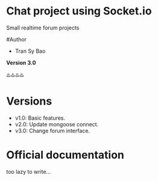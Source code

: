 # Chat project using Socket.io
Small realtime forum projects

#Author
- Tran Sy Bao

**Version 3.0**

:hotsprings::hotsprings::hotsprings::hotsprings:

# Versions
- v1.0: Basic features.
- v2.0: Update mongoose connect.
- v3.0: Change forum interface.

# Official documentation
too lazy to write...

